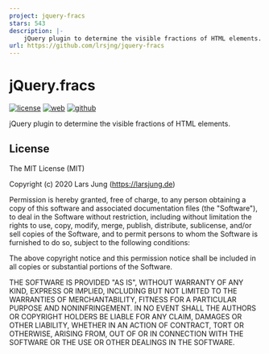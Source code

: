 ```yaml
---
project: jquery-fracs
stars: 543
description: |-
    jQuery plugin to determine the visible fractions of HTML elements.
url: https://github.com/lrsjng/jquery-fracs
---
```


# jQuery.fracs

[![license][license-img]][github] [![web][web-img]][web] [![github][github-img]][github]

jQuery plugin to determine the visible fractions of HTML elements.


## License
The MIT License (MIT)

Copyright (c) 2020 Lars Jung (https://larsjung.de)

Permission is hereby granted, free of charge, to any person obtaining a copy
of this software and associated documentation files (the "Software"), to deal
in the Software without restriction, including without limitation the rights
to use, copy, modify, merge, publish, distribute, sublicense, and/or sell
copies of the Software, and to permit persons to whom the Software is
furnished to do so, subject to the following conditions:

The above copyright notice and this permission notice shall be included in
all copies or substantial portions of the Software.

THE SOFTWARE IS PROVIDED "AS IS", WITHOUT WARRANTY OF ANY KIND, EXPRESS OR
IMPLIED, INCLUDING BUT NOT LIMITED TO THE WARRANTIES OF MERCHANTABILITY,
FITNESS FOR A PARTICULAR PURPOSE AND NONINFRINGEMENT. IN NO EVENT SHALL THE
AUTHORS OR COPYRIGHT HOLDERS BE LIABLE FOR ANY CLAIM, DAMAGES OR OTHER
LIABILITY, WHETHER IN AN ACTION OF CONTRACT, TORT OR OTHERWISE, ARISING FROM,
OUT OF OR IN CONNECTION WITH THE SOFTWARE OR THE USE OR OTHER DEALINGS IN
THE SOFTWARE.


[web]: https://larsjung.de/jquery-fracs/
[github]: https://github.com/lrsjng/jquery-fracs

[license-img]: https://img.shields.io/badge/license-MIT-a0a060.svg?style=flat-square
[web-img]: https://img.shields.io/badge/web-larsjung.de/jquery--fracs-a0a060.svg?style=flat-square
[github-img]: https://img.shields.io/badge/github-lrsjng/jquery--fracs-a0a060.svg?style=flat-square

